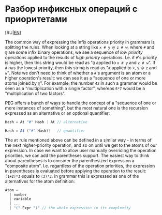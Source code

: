 # Разбор инфиксных операций с приоритетами

[RU|[EN](README.md)]

The common way of expressing the infix operations priority in grammars is splitting the rules. When looking at a string like `x # y @ z # w`, where `#` and `@` are some infix binary operations, we see a sequence of *low priority* operations applied to the results of *high priority* operations. I.e. if `#`'s priority is higher, then this string would be read as "`@` applied to `x # y` and `z # w`".
If `#` has the lowest priority, then this string is read as "`#` applied to `x`, `y @ z` and `w`". Note we don't need to think of whether a `#`'s argument is an atom or a higher operation's result: we can see it as a "sequence of one or more atoms joined by `@`". For example, the number `42` in such a grammar would be seen as a "multiplication with a single factor", whereas `6*7` would be a "multiplication of two factors".

PEG offers a bunch of ways to handle the concept of a "sequence of one or more instances of something", but the most natural one is the recursion expressed as an alternative or an optional quantifier:

```js
Hash = At "#" Hash | At // alternative

Hash = At ("#" Hash)?   // quantifier
```

The `At` rule mentioned above can be defined in a similar way - in terms of the next higher-priority operation, and so on until we get to the atoms of our expression. In case we want to allow user manually overriding the operation priorities, we can add the parentheses support. The easiest way to think about parentheses is to consider the parenthesized expression a "composite atom". I.e. regardless of the operation priorities, the expression in parentheses is evaluated before applying the operation to the result: `(1+2)*3` equals to `(3)*3`. In grammar this is expressed as one of the alternatives for the atom definition:

```js
Atom = 
  | number 
  | variable 
  | ... 
  | "(" Expr ")" // the whole expression in its complexity
```
